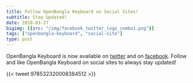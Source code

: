 ```yaml
---
title: Follow OpenBangla Keyboard on Social Sites!
subtitle: Stay Updated!
date: 2018-03-27
bigimg: [{src: "/img/facebook_twitter_logo_combo1.png"}]
tags: ["openbangla-keyboard", "social-site"]
type: post
---
```


OpenBangla Keyboard is now available on [twitter](https://twitter.com/OpenBanglaTeam) and on [facebook](https://www.facebook.com/openbanglakeyboard/). Follow and like OpenBangla Keyboard on social sites to always stay updated!

{{< tweet 978532320008384512 >}}